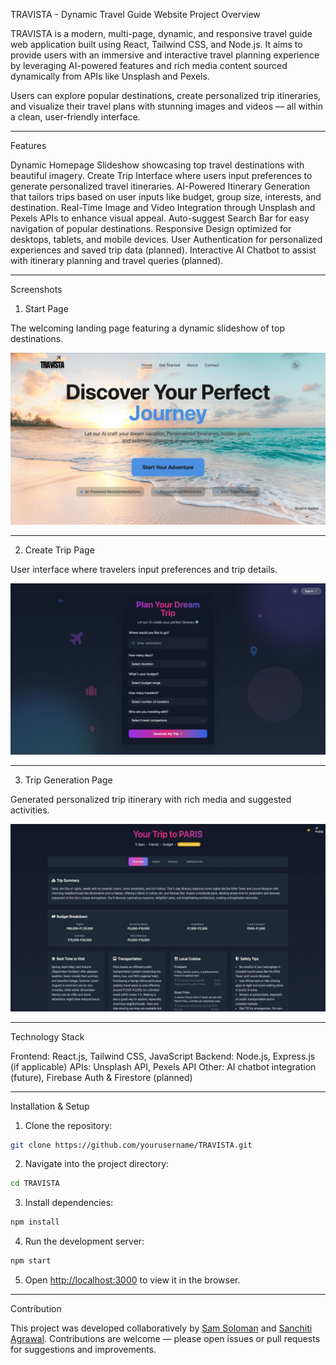 TRAVISTA - Dynamic Travel Guide Website
Project Overview


TRAVISTA is a modern, multi-page, dynamic, and responsive travel guide web application built using React, Tailwind CSS, and Node.js. It aims to provide users with an immersive and interactive travel planning experience by leveraging AI-powered features and rich media content sourced dynamically from APIs like Unsplash and Pexels.


Users can explore popular destinations, create personalized trip itineraries, and visualize their travel plans with stunning images and videos — all within a clean, user-friendly interface.


---


 Features


 Dynamic Homepage Slideshow showcasing top travel destinations with beautiful imagery.
 Create Trip Interface where users input preferences to generate personalized travel itineraries.
 AI-Powered Itinerary Generation that tailors trips based on user inputs like budget, group size, interests, and destination.
 Real-Time Image and Video Integration through Unsplash and Pexels APIs to enhance visual appeal.
 Auto-suggest Search Bar for easy navigation of popular destinations.
 Responsive Design optimized for desktops, tablets, and mobile devices.
 User Authentication for personalized experiences and saved trip data (planned).
 Interactive AI Chatbot to assist with itinerary planning and travel queries (planned).


---


 Screenshots


 1. Start Page


The welcoming landing page featuring a dynamic slideshow of top destinations.

![image alt](https://github.com/s8ulsaMy/Travista--AI-trip-planner-website/blob/b2445f5ffc3e99d4784659cb77e0aa7296eb2fab/start-page.jpeg)


---


 2. Create Trip Page


User interface where travelers input preferences and trip details.


![image alt](https://github.com/s8ulsaMy/Travista--AI-trip-planner-website/blob/4c463be14db72ae1da1d55d38f0343533f82488e/create-trip.jpeg)



---


 3. Trip Generation Page


Generated personalized trip itinerary with rich media and suggested activities.


![image alt](https://github.com/s8ulsaMy/Travista--AI-trip-planner-website/blob/4c463be14db72ae1da1d55d38f0343533f82488e/Trip-page.jpeg)


---


 Technology Stack


 Frontend: React.js, Tailwind CSS, JavaScript
 Backend: Node.js, Express.js (if applicable)
 APIs: Unsplash API, Pexels API
 Other: AI chatbot integration (future), Firebase Auth & Firestore (planned)


---


 Installation & Setup


1. Clone the repository:


  ```bash
  git clone https://github.com/yourusername/TRAVISTA.git
  ```
2. Navigate into the project directory:


  ```bash
  cd TRAVISTA
  ```
3. Install dependencies:


  ```bash
  npm install
  ```
4. Run the development server:


  ```bash
  npm start
  ```
5. Open [http://localhost:3000](http://localhost:3000) to view it in the browser.


---


 Contribution


This project was developed collaboratively by [Sam Soloman](your_github_link) and [Sanchiti Agrawal](her_github_link). Contributions are welcome — please open issues or pull requests for suggestions and improvements.





